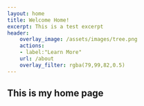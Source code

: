 ```yaml
---
layout: home
title: Welcome Home!
excerpt: This is a test excerpt
header:
    overlay_image: /assets/images/tree.png
    actions:
    - label:"Learn More"
    url: /about
    overlay_filter: rgba(79,99,82,0.5)
---
```


## This is my home page